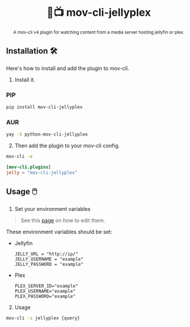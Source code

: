 <div align="center">

  # 🪼📺 mov-cli-jellyplex 
  <sub>A mov-cli v4 plugin for watching content from a media server hosting jellyfin or plex.</sub>

</div>

## Installation 🛠️
Here's how to install and add the plugin to mov-cli.

1. Install it.
### PIP
```sh
pip install mov-cli-jellyplex
```

### AUR
```sh
yay -S python-mov-cli-jellyplex
```

2. Then add the plugin to your mov-cli config.
```sh
mov-cli -e
```
```toml
[mov-cli.plugins]
jelly = "mov-cli-jellyplex"
```

## Usage 🖱️
1. Set your environment variables

> See this [page](https://github.com/mov-cli/mov-cli/wiki/Configuration#environment-variables) on how to edit them.

These environment variables should be set:
- Jellyfin
  ```env
  JELLY_URL = "http://ip/"
  JELLY_USERNAME = "example"
  JELLY_PASSWORD = "example"
  ```

- Plex
  ```env
  PLEX_SERVER_ID="example"
  PLEX_USERNAME="example"
  PLEX_PASSWORD="example"
  ```

2. Usage
```sh
mov-cli -s jellyplex {query}
```
